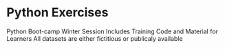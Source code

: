 # Python Exercises
Python Boot-camp Winter Session
Includes Training Code and Material for Learners
All datasets are either fictitious or publicaly available
